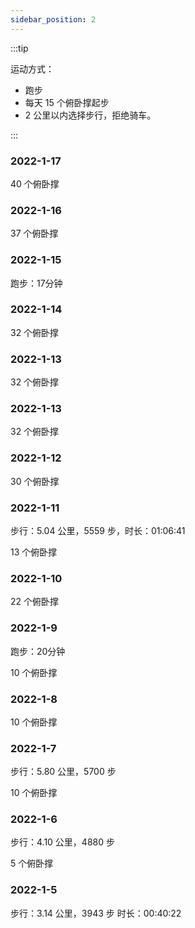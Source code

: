 ```yaml
---
sidebar_position: 2
---
```


:::tip

运动方式：
- 跑步
- 每天 15 个俯卧撑起步
- 2 公里以内选择步行，拒绝骑车。

:::

### 2022-1-17

40 个俯卧撑

### 2022-1-16

37 个俯卧撑

### 2022-1-15

跑步：17分钟

### 2022-1-14

32 个俯卧撑

### 2022-1-13

32 个俯卧撑

### 2022-1-13

32 个俯卧撑

### 2022-1-12

30 个俯卧撑

### 2022-1-11

步行：5.04 公里，5559 步，时长：01:06:41

13 个俯卧撑

### 2022-1-10

22 个俯卧撑

### 2022-1-9

跑步：20分钟

10 个俯卧撑

### 2022-1-8

10 个俯卧撑

### 2022-1-7

步行：5.80 公里，5700 步

10 个俯卧撑

### 2022-1-6

步行：4.10 公里，4880 步

5 个俯卧撑

### 2022-1-5

步行：3.14 公里，3943 步
时长：00:40:22